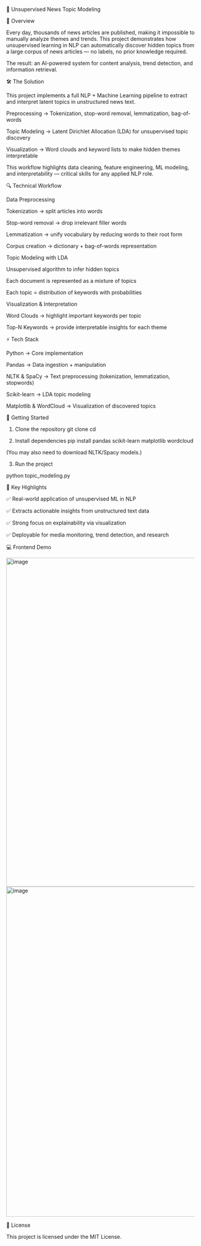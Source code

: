 📰 Unsupervised News Topic Modeling

📖 Overview

Every day, thousands of news articles are published, making it impossible to manually analyze themes and trends. This project demonstrates how unsupervised learning in NLP can automatically discover hidden topics from a large corpus of news articles — no labels, no prior knowledge required.

The result: an AI-powered system for content analysis, trend detection, and information retrieval.

🛠️ The Solution

This project implements a full NLP + Machine Learning pipeline to extract and interpret latent topics in unstructured news text.

Preprocessing → Tokenization, stop-word removal, lemmatization, bag-of-words

Topic Modeling → Latent Dirichlet Allocation (LDA) for unsupervised topic discovery

Visualization → Word clouds and keyword lists to make hidden themes interpretable

This workflow highlights data cleaning, feature engineering, ML modeling, and interpretability — critical skills for any applied NLP role.

🔍 Technical Workflow

Data Preprocessing

Tokenization → split articles into words

Stop-word removal → drop irrelevant filler words

Lemmatization → unify vocabulary by reducing words to their root form

Corpus creation → dictionary + bag-of-words representation

Topic Modeling with LDA

Unsupervised algorithm to infer hidden topics

Each document is represented as a mixture of topics

Each topic = distribution of keywords with probabilities

Visualization & Interpretation

Word Clouds → highlight important keywords per topic

Top-N Keywords → provide interpretable insights for each theme

⚡ Tech Stack

Python → Core implementation

Pandas → Data ingestion + manipulation

NLTK & SpaCy → Text preprocessing (tokenization, lemmatization, stopwords)

Scikit-learn → LDA topic modeling

Matplotlib & WordCloud → Visualization of discovered topics

🚀 Getting Started

1. Clone the repository
git clone <your-repository-url>
cd <your-project-directory>

2. Install dependencies
pip install pandas scikit-learn matplotlib wordcloud


(You may also need to download NLTK/Spacy models.)

3. Run the project
   
python topic_modeling.py


🎯 Key Highlights

✅ Real-world application of unsupervised ML in NLP

✅ Extracts actionable insights from unstructured text data

✅ Strong focus on explainability via visualization

✅ Deployable for media monitoring, trend detection, and research

💻 Frontend Demo

<img width="1920" height="878" alt="image" src="https://github.com/user-attachments/assets/2529be24-c5c3-47fc-8616-6c2c92cb90ce" />
<img width="1910" height="881" alt="image" src="https://github.com/user-attachments/assets/25ac9a2c-5874-4640-9f1d-092d18c76a41" />




📜 License

This project is licensed under the MIT License.
